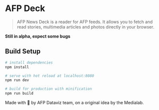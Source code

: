 # AFP Deck

> AFP News Deck is a reader for AFP feeds. It allows you to fetch and read stories, multimedia articles and photos directly in your browser.

**Still in alpha, expect some bugs**

## Build Setup

``` bash
# install dependencies
npm install

# serve with hot reload at localhost:8080
npm run dev

# build for production with minification
npm run build
```

Made with 🖤 by AFP Dataviz team, on a original idea by the Medialab.